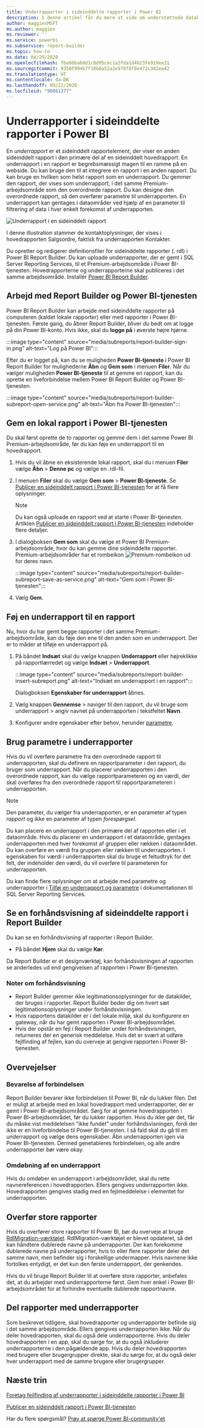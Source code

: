```yaml
---
title: Underrapporter i sideinddelte rapporter i Power BI
description: I denne artikel får du mere at vide om understøttede datakilder for sideinddelte rapporter i Power BI-tjenesten, og hvordan du opretter forbindelse til datakilder i Azure SQL Database.
author: maggiesMSFT
ms.author: maggies
ms.reviewer: ''
ms.service: powerbi
ms.subservice: report-builder
ms.topic: how-to
ms.date: 04/29/2020
ms.openlocfilehash: fbe60bab0d1c8d95cec1a3fda1d4b23fe919ea31
ms.sourcegitcommit: 9350f994b7f18b0a52a2e9f8f8f8e472c342ea42
ms.translationtype: HT
ms.contentlocale: da-DK
ms.lasthandoff: 09/22/2020
ms.locfileid: "90861377"
---
```

# <a name="subreports-in-power-bi-paginated-reports"></a>Underrapporter i sideinddelte rapporter i Power BI

En *underrapport* er et sideinddelt rapportelement, der viser en anden sideinddelt rapport i den primære del af en sideinddelt hovedrapport. En underrapport i en rapport er begrebsmæssigt magen til en ramme på en webside. Du kan bruge den til at integrere en rapport i en anden rapport. Du kan bruge en hvilken som helst rapport som en underrapport. Du gemmer den rapport, der vises som underrapport, i det samme Premium-arbejdsområde som den overordnede rapport. Du kan designe den overordnede rapport, så den overfører parametre til underrapporten. En underrapport kan gentages i dataområder ved hjælp af en parameter til filtrering af data i hver enkelt forekomst af underrapporten.  
  
 ![Underrapport i en sideinddelt rapport](media/subreports/paginated-report-subreport.png "Underrapport i sideinddelt rapport")  
  
 I denne illustration stammer de kontaktoplysninger, der vises i hovedrapporten Salgsordre, faktisk fra underrapporten Kontakter.  
  
Du opretter og redigerer definitionsfiler for sideinddelte rapporter (. rdl) i Power BI Report Builder. Du kan uploade underrapporter, der er gemt i SQL Server Reporting Services, til et Premium-arbejdsområde i Power BI-tjenesten. Hovedrapporterne og underrapporterne skal publiceres i det samme arbejdsområde. Installér [Power BI Report Builder](https://aka.ms/pbireportbuilder).
  
## <a name="work-with-report-builder-and-the-power-bi-service"></a>Arbejd med Report Builder og Power BI-tjenesten

Power BI Report Builder kan arbejde med sideinddelte rapporter på computeren (kaldet lokale rapporter) eller med rapporter i Power BI-tjenesten.  Første gang, du åbner Report Builder, bliver du bedt om at logge på din Power BI-konto. Hvis ikke, skal du **logge på** i øverste højre hjørne.

:::image type="content" source="media/subreports/report-builder-sign-in.png" alt-text="Log på Power BI":::

Efter du er logget på, kan du se muligheden **Power BI-tjeneste** i Power BI Report Builder for mulighederne **Åbn** og **Gem som** i menuen **Filer**. Når du vælger muligheden **Power BI-tjeneste** til at gemme en rapport, kan du oprette en liveforbindelse mellem Power BI Report Builder og Power BI-tjenesten. 

:::image type="content" source="media/subreports/report-builder-subreport-open-service.png" alt-text="Åbn fra Power BI-tjenesten":::

## <a name="save-a-local-report-to-the-power-bi-service"></a>Gem en lokal rapport i Power BI-tjenesten

Du skal først oprette de to rapporter og gemme dem i det samme Power BI Premium-arbejdsområde, før du kan føje en underrapport til en hovedrapport. 

1. Hvis du vil åbne en eksisterende lokal rapport, skal du i menuen **Filer** vælge **Åbn** > **Denne pc** og vælge en .rdl-fil.  

2. I menuen **Filer** skal du vælge **Gem som** > **Power BI-tjeneste**.  Se [Publicer en sideinddelt rapport i Power BI-tjenesten](paginated-reports-save-to-power-bi-service.md) for at få flere oplysninger.

    > [!NOTE]
    > Du kan også uploade en rapport ved at starte i Power BI-tjenesten. Artiklen [Publicer en sideinddelt rapport i Power BI-tjenesten](paginated-reports-save-to-power-bi-service.md) indeholder flere detaljer.

3. I dialogboksen **Gem som** skal du vælge et Power BI Premium-arbejdsområde, hvor du kan gemme dine sideinddelte rapporter.  Premium-arbejdsområder har et rombeikon ![Premium-rombeikon](media/subreports/report-builder-premium-diamond.png) ud for deres navn.

    :::image type="content" source="media/subreports/report-builder-subreport-save-as-service.png" alt-text="Gem som i Power BI-tjenesten":::

4. Vælg **Gem**.

## <a name="add-a-subreport-to-a-report"></a>Føj en underrapport til en rapport

Nu, hvor du har gemt begge rapporter i det samme Premium-arbejdsområde, kan du føje den ene til den anden som en underrapport. Der er to måder at tilføje en underrapport på. 

1. På båndet **Indsæt** skal du vælge knappen **Underrapport** eller højreklikke på rapportlærredet og vælge **Indsæt** > **Underrapport**.

    :::image type="content" source="media/subreports/report-builder-insert-subreport.png" alt-text="Indsæt en underrapport i en rapport":::

    Dialogboksen **Egenskaber for underrapport** åbnes.  

2. Vælg knappen **Gennemse** > naviger til den rapport, du vil bruge som underrapport > angiv navnet på underrapporten i tekstfeltet **Navn**.

3. Konfigurer andre egenskaber efter behov, herunder [parametre](#use-parameters-in-subreports).

## <a name="use-parameters-in-subreports"></a>Brug parametre i underrapporter  
 Hvis du vil overføre parametre fra den overordnede rapport til underrapporten, skal du definere en rapportparameter i den rapport, du bruger som underrapport. Når du placerer underrapporten i den overordnede rapport, kan du vælge rapportparameteren og en værdi, der skal overføres fra den overordnede rapport til rapportparameteren i underrapporten.  
  
> [!NOTE]  
> Den parameter, du vælger fra underrapporten, er en parameter af typen *rapport* og ikke en parameter af typen *forespørgsel*.  
  
 Du kan placere en underrapport i den primære del af rapporten eller i et dataområde. Hvis du placerer en underrapport i et dataområde, gentages underrapporten med hver forekomst af gruppen eller rækken i dataområdet. Du kan overføre en værdi fra gruppen eller rækken til underrapporten. I egenskaben for værdi i underrapporten skal du bruge et feltudtryk for det felt, der indeholder den værdi, du vil overføre til parameteren for underrapporten.  
  
 Du kan finde flere oplysninger om at arbejde med parametre og underrapporter i [Tilføj en underrapport og parametre](/sql/reporting-services/report-design/add-a-subreport-and-parameters-report-builder-and-ssrs) i dokumentationen til SQL Server Reporting Services.  

## <a name="preview-paginated-reports-in-report-builder"></a>Se en forhåndsvisning af sideinddelte rapport i Report Builder

Du kan se en forhåndsvisning af rapporter i Report Builder.

- På båndet **Hjem** skal du vælge **Kør**. 

Da Report Builder er et designværktøj, kan forhåndsvisningen af rapporten se anderledes ud end gengivelsen af rapporten i Power BI-tjenesten.

### <a name="notes-about-previewing"></a>Noter om forhåndsvisning

- Report Builder gemmer ikke legitimationsoplysninger for de datakilder, der bruges i rapporter.  Report Builder beder dig om hvert sæt legitimationsoplysninger under forhåndsvisningen.  
- Hvis rapportens datakilder er i det lokale miljø, skal du konfigurere en gateway, når du har gemt rapporten i Power BI-arbejdsområdet.
- Hvis der opstår en fejl i Report Builder under forhåndsvisningen, returneres der en generisk meddelelse.  Hvis det er svært at udføre fejlfinding af fejlen, kan du overveje at gengive rapporten i Power BI-tjenesten.  

## <a name="considerations"></a>Overvejelser

### <a name="maintaining-the-connection"></a>Bevarelse af forbindelsen

Report Builder bevarer ikke forbindelsen til Power BI, når du lukker filen.  Det er muligt at arbejde med en lokal hovedrapport med underrapporter, der er gemt i Power BI-arbejdsområdet. Sørg for at gemme hovedrapporten i Power BI-arbejdsområdet, før du lukker rapporten.  Hvis du ikke gør det, får du måske vist meddelelsen "ikke fundet" under forhåndsvisningen, fordi der ikke er en liveforbindelse til Power BI-tjenesten.  I så fald skal du gå til en underrapport og vælge dens egenskaber.  Åbn underrapporten igen via Power BI-tjenesten.  Dermed genetableres forbindelsen, og alle andre underrapporter bør være okay.

### <a name="renaming-a-subreport"></a>Omdøbning af en underrapport

Hvis du omdøber en underrapport i arbejdsområdet, skal du rette navnereferencen i hovedrapporten. Ellers gengives underrapporten ikke. Hovedrapporten gengives stadig med en fejlmeddelelse i elementet for underrapporten.

## <a name="migrate-large-reports"></a>Overfør store rapporter

Hvis du overfører store rapporter til Power BI, bør du overveje at bruge [RdlMigration-værktøjet](../guidance/migrate-ssrs-reports-to-power-bi.md).  RdlMigration-værktøjet er blevet opdateret, så det kan håndtere dublerede navne på underrapporter.  Der kan forekomme dublerede navne på underrapporter, hvis to eller flere rapporter deler det samme navn, men befinder sig i forskellige undermapper.  Hvis navnene ikke fortolkes entydigt, er det kun den første underrapport, der genkendes.

Hvis du vil bruge Report Builder til at overføre store rapporter, anbefales det, at du arbejder med underrapporterne først. Gem hver enkel i Power BI-arbejdsområdet for at forhindre eventuelle dublerede rapportnavne.

## <a name="share-reports-with-subreports"></a>Del rapporter med underrapporter

Som beskrevet tidligere, skal hovedrapporter og underrapporter befinde sig i det samme arbejdsområde. Ellers gengives underrapporten ikke. Når du deler hovedrapporten, skal du også dele underrapporterne. Hvis du deler hovedrapporten i en app, skal du sørge for, at du også inkluderer underrapporterne i den pågældende app. Hvis du deler hovedrapporten med brugere eller brugergrupper direkte, skal du sørge for, at du også deler hver underrapport med de samme brugere eller brugergrupper.
  
## <a name="next-steps"></a>Næste trin

[Foretag fejlfinding af underrapporter i sideinddelte rapporter i Power BI](subreports-troubleshoot.md)

[Publicer en sideinddelt rapport i Power BI-tjenesten](../consumer/paginated-reports-view-power-bi-service.md)

Har du flere spørgsmål? [Prøv at spørge Power BI-community'et](https://community.powerbi.com/)
